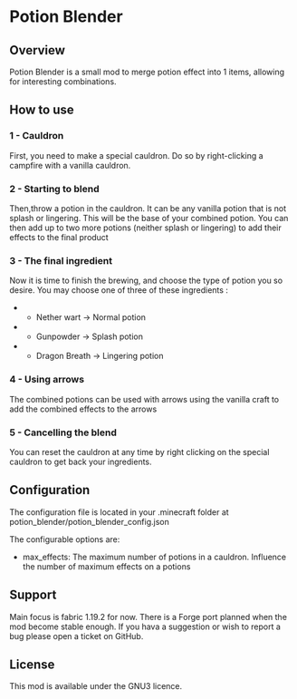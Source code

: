 # Potion Blender

## Overview
Potion Blender is a small mod to merge potion effect into 1 items, allowing for interesting combinations.

## How to use

### 1 - Cauldron

First, you need to make a special cauldron. Do so by right-clicking a campfire with a vanilla cauldron.

### 2 - Starting to blend

Then,throw a potion in the cauldron. It can be any vanilla potion that is not splash or lingering. This will be the base of your combined potion. You can then add up to two more potions (neither splash or lingering) to add their effects to the final product

### 3 - The final ingredient

Now it is time to finish the brewing, and choose the type of potion you so desire. You may choose one of three of these ingredients :
- - Nether wart -> Normal potion
- - Gunpowder -> Splash potion
- - Dragon Breath -> Lingering potion

### 4 - Using arrows

The combined potions can be used with arrows using the vanilla craft to add the combined effects to the arrows

### 5 - Cancelling the blend

You can reset the cauldron at any time by right clicking on the special cauldron to get back your ingredients.

## Configuration
The configuration file is located in your .minecraft folder at potion_blender/potion_blender_config.json

The configurable options are:
- max_effects: The maximum number of potions in a cauldron. Influence the number of maximum effects on a potions

## Support
Main focus is fabric 1.19.2 for now. There is a Forge port planned when the mod become stable enough.
If you hava a suggestion or wish to report a bug please open a ticket on GitHub.

## License
This mod is available under the GNU3 licence.

